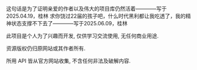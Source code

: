 这句话是为了证明亲爱的作者以及伟大的项目库仍然活着————写于2025.04.19，桂林
求你饶过22届的孩子吧，什么时代黑利都让我吃透了，我的精神状态支撑不下去了————写于2025.06.09，桂林

此项目是个人为了兴趣而开发, 仅供学习交流使用, 无任何商业用途.

资源版权仍归原网站或其作者所有.

所用 API 皆从官方网站收集, 不含任何非法及破解内容.
